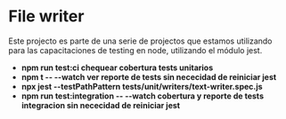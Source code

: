 # File writer

Este projecto es parte de una serie de projectos que estamos utilizando para las capacitaciones de testing en node, utilizando el módulo jest.

- **npm run test:ci chequear cobertura tests unitarios**
- **npm t -- --watch  ver reporte de tests sin nececidad de reiniciar jest**
- **npx jest --testPathPattern __tests__/unit/writers/text-writer.spec.js**
- **npm run test:integration -- --watch  cobertura y reporte de tests integracion sin nececidad de reiniciar jest**